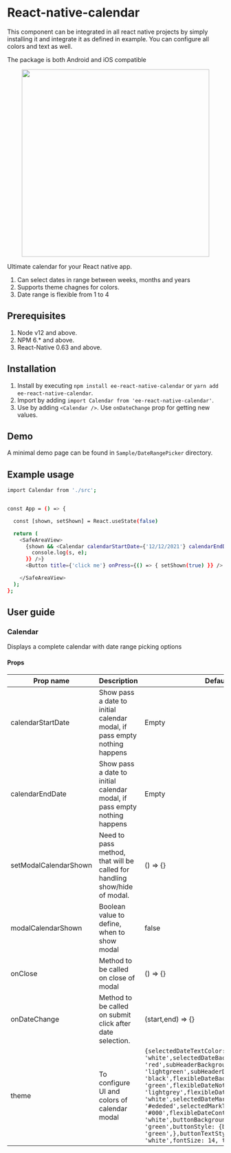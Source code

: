 # React-native-calendar

This component can be integrated in all react native projects by simply installing it and integrate it as defined in example. You can configure all colors and text as well.

The package is both Android and iOS compatible

<div align="center">
  <img width="436" heigth="398" src="https://check-ankit.s3.us-east-2.amazonaws.com/Screenshot+2021-12-14+at+8.56.14+AM.png">
</div>

Ultimate calendar for your React native app.

1. Can select dates in range between weeks, months and years
2. Supports theme chagnes for colors.
3. Date range is flexible from 1 to 4

## Prerequisites 
1. Node v12 and above. 
2. NPM 6.* and above.
3. React-Native 0.63 and above.


## Installation
1. Install by executing `npm install ee-react-native-calendar` or `yarn add ee-react-native-calendar`.
2. Import by adding `import Calendar from 'ee-react-native-calendar'`.
3. Use by adding `<Calendar />`. Use `onDateChange` prop for getting new values.

## Demo

A minimal demo page can be found in `Sample/DateRangePicker` directory.

<!-- [Online demo](https://snack.expo.dev/@ankitpat/react-native-date-range-picker) is also available! -->

## Example usage 

```sh
import Calendar from './src';


const App = () => {

  const [shown, setShown] = React.useState(false)

  return (
    <SafeAreaView>
      {shown && <Calendar calendarStartDate={'12/12/2021'} calendarEndDate={'12/14/2021'} modalCalendarShown={shown} setModalCalendarShown={setShown} onClose={() => { setShown(false) }} onDateChange={(s, e) => {
        console.log(s, e);
      }} />}
      <Button title={'click me'} onPress={() => { setShown(true) }} />

    </SafeAreaView>
  );
};
```

## User guide

### Calendar

Displays a complete calendar with date range picking options

#### Props

|Prop name|Description|Default value|Required|
|----|----|----|----|
|calendarStartDate|Show pass a date to initial calendar modal, if pass empty nothing happens|Empty|false|
|calendarEndDate|Show pass a date to initial calendar modal, if pass empty nothing happens|Empty|false|
|setModalCalendarShown|Need to pass method, that will be called for handling show/hide of modal.|() => {}|true|
|modalCalendarShown|Boolean value to define, when to show modal|false|true|
|onClose|Method to be called on close of modal|() => {}|true|
|onDateChange|Method to be called on submit click after date selection.|(start,end) => {}|true|
|theme|To configure UI and colors of calendar modal| ```{selectedDateTextColor: 'white',selectedDateBackgroundColor: 'red',subHeaderBackgroundColor: 'lightgreen',subHeaderDateTextColor: 'black',flexibleDateBackgroundColor: 'green',flexibleDateNotSelectedBackgroundColor: 'lightgrey',flexibleDateTextColor: 'white',selectedDateMarkColor: '#ededed',selectedMarkTextColor: '#000',flexibleDateContainerBackgroundColor: 'white',buttonBackgroundColor: 'green',buttonStyle: {backgroundColor: 'green',},buttonTextStyle: {color: 'white',fontSize: 14, title: 'Calendar'}}```|
